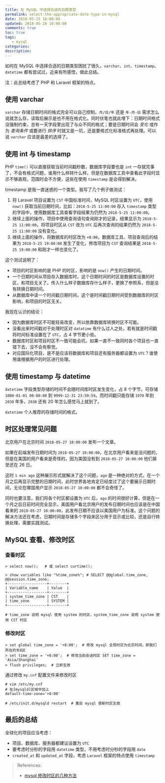 ```yaml
---
title: 在 MySQL 中选择合适的日期类型
permalink: select-the-appropriate-date-type-in-mysql
date: 2018-05-25 16:00:00
updated: 2018-05-28 10:00:00
comments: true
toc: true
tags:
   - mysql
categories:
description:
---
```


如何在 MySQL 中选择合适的日期类型困扰了很久，`varchar`、`int`、`timestamp`、`datetime` 都有尝试过，近来有所感悟，做此总结。

注：此总结考虑了 PHP 和 Laravel 框架的特点。

## 使用 varchar

`varchar` 存储日期时间的格式完全可以自己控制，`月/日/年` 还是 `年-月-日` 需求怎么说就怎么存，读取后展示是也不用在格式化。同时伏笔也就此埋下：日期时间格式没强制约束，总有一天字段里出现了与众不同的格式；要是日期时间会 _变化_ 或作为 _查询条件_ 或要进行 _排序_ 时就又是一坑，还是要格式化标准格式再处理。可以说 `varchar` 应该是最差的选择了。

<!-- more -->

## 使用 int 与 timestamp

PHP `time()` 可以直接获取当前时间戳秒数，数据库字段要也是 `int` 一存就完事了，不会有格式问题，谁用什么样转什么样。但是在数据库工具中查看此字段时显示不够直观，范围时会不方便，这些在使用 `timestamp` 是会得到解决。

timestamp 是我一直迷惑的一个类型。我写了几个例子做测试：

1. 将 Laravel 项目设置为 `CST` 中国标准时间，MySQL 时区设置为 `UTC`，使用 `now()` 获取当前日期时间，比如：`2018-5-25 11:00:00` 存入 `timestamp` 类型的字段中，使用数据库工具查看字段结果为仍然为 `2018-5-25 11:00:00`。
2. 继续上面的操作，项目中使用查询语句查询刚才的记录，结果显示为 `2018-5-25 11:00:00`，将项目时区从 `CST` 改为 `UTC` 后再次查询的结果仍然为 `2018-5-25 11:00:00` 没有变化。
3. 继续上面的操作，将数据库的时区改为 `+8:00`，数据库工具、项目查询后的结果为 `2018-5-25 19:00:00` 发生了变化，修改项目为 `CST` 查询结果是 `2018-5-25 19:00:00` 和刚才一样也变化了。

这个测试说明了：

- 项目的时区影响的是 PHP 的时区，影响的是 `now()` 产生的日期时间。
- 一个日期时间从项目存入数据库时，这个日期时间的时区是数据库设置的时区，和项目无关了。传入什么样子数据库存什么样子，更换了参照系，但是没有转换日期时间。
- 从数据库中读一个时间戳日期时间，这个是时间戳日期时间受到数据库的时区影响，和项目的时区无关。

我现在认识的结论：

- 因为数据库时区不可能轻易改变，所以依靠数据库转换时区不可能。
- 没看出来时间戳对于处理时区对 `datatime` 有什么过人之处，若有就是时间戳将时间标准设置在了 `UTC`，占 4 字节更小些。
- 数据库时区和项目时区不一致可能会坑，如果一直不一致同时各个项目也一直错下去，没不会有察觉。
- 对应国际化项目，是不是应该将数据库和项目还有服务器都设置为 `UTC`？谁使用谁根据用户的时区进行处理。

## 使用 timestamp 与 datetime

`datetime` 字段类型存储的时间不会随时间库时区发生变化，占 8 个字节，可存储 `1000-01-01 00:00:00` 到 `9999-12-31 23:59:59`。而时间戳只能存储 `1970` 年到 `2038` 年多，`2038` 还有 20 年怎么感觉马上就到了。

`datetime` 个人推荐的存储时间的格式。

## 时区处理常见问题

北京用户在北京时间 `2018-05-27 10:00:00` 发布一个文章。

如果在前端发布日期时间为 `2018-05-27 10:00:00`，在北京用户看来是没问题的，但是在美国的用户看来是奇怪的，因为美国没有到 `2018-05-27 10:00:00` 他们甚至还在 26 日。

这时 `1 min ago` 这种展示形式就解决了这个问题，`ago` 是一种绝对的方式，在一个月之后再显示完整的日期时间，此时世界各地肯定已经度过了这个要展示日期时间，无论在哪国用户显示 `2018-05-27 10:00:00` 都不会奇怪了。

同时也要注意，我们将各个时区都设置为 `UTC` 后，`ago` 的时间很好计算，但是在一个月之后日前时间完全显示，美国用户看北京用户的发布日期时间也应该是在中国看来的 `2018-05-27 10:00:00`，此发布日期不应该以美国用户为标准。这个问题的解决方法还在考虑，日期时间是存储多个字段来区分用于显示或比较，还是自行转换处理，需要实践测试。

## MySQL 查看、修改时区

### 查看时区

```
> select now();   # 或 select curtime();

> show variables like "%time_zone%"; # SELECT @@global.time_zone, @@session.time_zone;
+------------------+--------+
| Variable_name    | Value  |
+------------------+--------+
| system_time_zone | CST    |
| time_zone        | SYSTEM |
+------------------+--------+

# time_zone 说明 mysql 使用 system 的时区，system_time_zone 说明 system 使用 CST 时区
```

### 修改时区

```
> set global time_zone = '+8:00';  # 修改 mysql 全局时区为北京时间，即我们所在的东8区
> set time_zone = '+8:00';  # 修改当前会话时区 SET time_zone = 'Asia/Shanghai'
> flush privileges;  # 立即生效
```

通过修改 `my.cnf` 配置文件来修改时区

```
# vim /etc/my.cnf
# 在[mysqld]区域中加上
default-time-zone='+8:00'

# /etc/init.d/mysqld restart  # 重启 mysql 使新时区生效
```

## 最后的总结

全球化的项目应当考虑：

- 项目、数据库、服务器都建议设置为 `UTC`
- 要考虑时分秒的字段用 `datetime` 类型，不用考虑时分秒的字段用 `date`
- `created_at` 和 `updated_at` 字段，考虑 `Laravel` 框架的特点使用 `timestamp`

> References:
>
> - [mysql 修改时区的几种方法](http://coolnull.com/4091.html)
